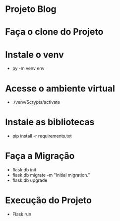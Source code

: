 # Projeto Blog

# Faça o clone do Projeto

# Instale o venv
- py -m venv env

# Acesse o ambiente virtual
- ./venv/Scrypts/activate

# Instale as bibliotecas
- pip install -r requirements.txt

# Faça a Migração
- flask db init
- flask db migrate -m "Initial migration."
- flask db upgrade

# Execução do Projeto
- Flask run
